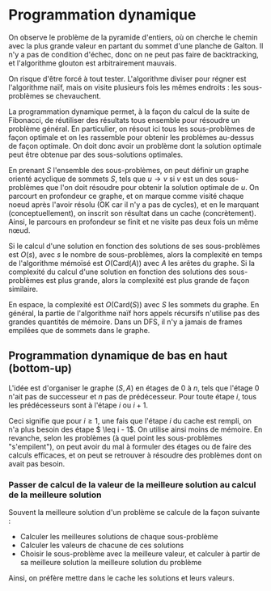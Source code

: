 # Programmation dynamique
On observe le problème de la pyramide d'entiers, où on cherche le chemin avec la
plus grande valeur en partant du sommet d'une planche de Galton.
Il n'y a pas de condition d'échec, donc on ne peut pas faire de backtracking, et
l'algorithme glouton est arbitrairement mauvais.

On risque d'être forcé à tout tester. L'algorithme diviser pour régner est
l'algorithme naïf, mais on visite plusieurs fois les mêmes endroits : les
sous-problèmes se chevauchent.

La programmation dynamique permet, à la façon du calcul de la suite de
Fibonacci, de réutiliser des résultats tous ensemble pour résoudre un problème
général. En particulier, on résout ici tous les sous-problèmes de façon optimale
et on les rassemble pour obtenir les problèmes au-dessus de façon optimale.
On doit donc avoir un problème dont la solution optimale peut être obtenue par
des sous-solutions optimales.

En prenant $S$ l'ensemble des sous-problèmes, on peut définir un graphe orienté
acyclique de sommets $S$, tels que $u \to v$ si $v$ est un des sous-problèmes
que l'on doit résoudre pour obtenir la solution optimale de $u$. On parcourt en
profondeur ce graphe, et on marque comme visité chaque noeud après l'avoir
résolu (OK car il n'y a pas de cycles), et en le marquant (conceptuellement), on
inscrit son résultat dans un cache (concrètement). Ainsi, le parcours en
profondeur se finit et ne visite pas deux fois un même nœud.

Si le calcul d'une solution en fonction des solutions de ses sous-problèmes est
$O(s)$, avec $s$ le nombre de sous-problèmes, alors la complexité en temps de
l'algorithme mémoïsé est $O(\text{Card}(A))$ avec $A$ les arêtes du graphe.
Si la complexité du calcul d'une solution en fonction des solutions des
sous-problèmes est plus grande, alors la complexité est plus grande de façon
similaire.

En espace, la complexité est $O(\text{Card}(S))$ avec $S$ les sommets du graphe.
En général, la partie de l'algorithme naïf hors appels récursifs n'utilise pas
des grandes quantités de mémoire. Dans un DFS, il n'y a jamais de frames
empilées que de sommets dans le graphe.

## Programmation dynamique de bas en haut (bottom-up)
L'idée est d'organiser le graphe $(S,A)$ en étages de $0$ à $n$,
tels que l'étage $0$ n'ait pas de successeur et $n$ pas de prédécesseur.
Pour toute étape $i$, tous les prédécesseurs sont à l'étape $i$ ou $i + 1$.

Ceci signifie que pour $i \geq 1$, une fais que l'étape $i$ du cache est rempli,
on n'a plus besoin des étape $ \leq i - 1$. On utilise ainsi moins de mémoire.
En revanche, selon les problèmes (à quel point les sous-problèmes "s'empilent"),
on peut avoir du mal à formuler des étages ou de faire des calculs efficaces,
et on peut se retrouver à résoudre des problèmes dont on avait pas besoin.

### Passer de calcul de la valeur de la meilleure solution au calcul de la meilleure solution
Souvent la meilleure solution d'un problème se calcule de la façon suivante :
- Calculer les meilleures solutions de chaque sous-problème
- Calculer les valeurs de chacune de ces solutions
- Choisir le sous-problème avec la meilleure valeur, et calculer à partir de sa
  meilleure solution la meilleure solution du problème

Ainsi, on préfère mettre dans le cache les solutions et leurs valeurs.
